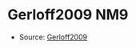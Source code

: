 <a name="material" />

# Gerloff2009 NM9
<script type="application/ld+json">
  {
    "@context": "https://schema.org/",
    "@type": "ChemicalSubstance",
    "http://purl.org/dc/terms/conformsTo":
      {
        "@type": "CreativeWork",
        "@id": "https://bioschemas.org/profiles/ChemicalSubstance/0.4-RELEASE/"
      },
    "@id": "https://egonw.github.io/nanowiki/nanowiki158.html#material",
    "name": "Gerloff2009 NM9",
    "sameAs": "http://127.0.0.1/mediawiki/index.php/Special:URIResolver/Gerloff2009_NM9"
  }
</script>


* Source: [Gerloff2009](Gerloff2009.md)
